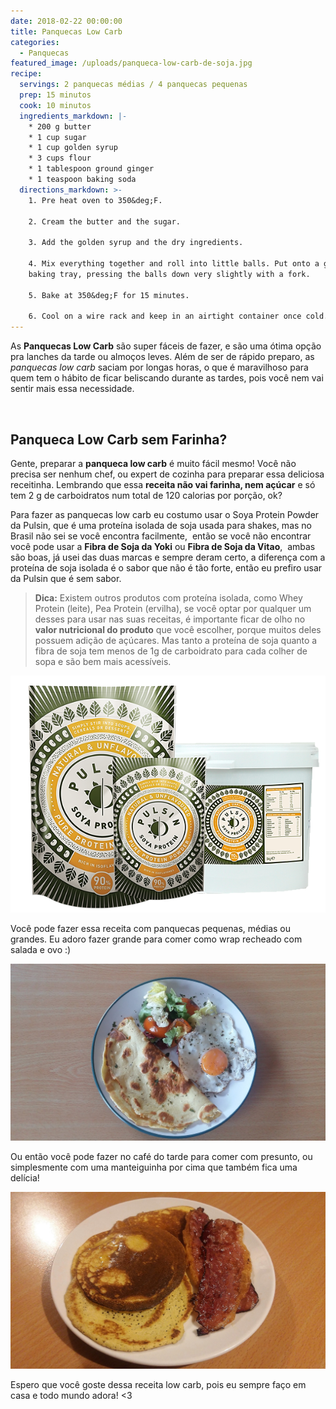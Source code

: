 ```yaml
---
date: 2018-02-22 00:00:00
title: Panquecas Low Carb
categories:
  - Panquecas
featured_image: /uploads/panqueca-low-carb-de-soja.jpg
recipe:
  servings: 2 panquecas médias / 4 panquecas pequenas
  prep: 15 minutos
  cook: 10 minutos
  ingredients_markdown: |-
    * 200 g butter
    * 1 cup sugar
    * 1 cup golden syrup
    * 3 cups flour
    * 1 tablespoon ground ginger
    * 1 teaspoon baking soda
  directions_markdown: >-
    1. Pre heat oven to 350&deg;F.

    2. Cream the butter and the sugar.

    3. Add the golden syrup and the dry ingredients.

    4. Mix everything together and roll into little balls. Put onto a greased
    baking tray, pressing the balls down very slightly with a fork.

    5. Bake at 350&deg;F for 15 minutes.

    6. Cool on a wire rack and keep in an airtight container once cold.
---
```


As **Panquecas Low Carb** s&atilde;o super f&aacute;ceis de fazer, e s&atilde;o uma &oacute;tima op&ccedil;&atilde;o pra lanches da tarde ou almo&ccedil;os leves. Al&eacute;m de ser de r&aacute;pido preparo, as *panquecas low carb* saciam por longas horas, o que &eacute; maravilhoso para quem tem o h&aacute;bito de ficar beliscando durante as tardes, pois voc&ecirc; nem vai sentir mais essa necessidade.

&nbsp;

## Panqueca Low Carb sem Farinha?

Gente, preparar a **panqueca low carb** &eacute; muito f&aacute;cil mesmo! Voc&ecirc; n&atilde;o precisa ser nenhum chef, ou expert de cozinha para preparar essa deliciosa receitinha. Lembrando que essa **receita n&atilde;o vai farinha, nem a&ccedil;&uacute;car** e s&oacute; tem 2 g de carboidratos num total de 120 calorias por por&ccedil;&atilde;o, ok?

Para fazer as panquecas low carb eu costumo usar o Soya Protein Powder da Pulsin, que &eacute; uma prote&iacute;na isolada de soja usada para shakes, mas no Brasil n&atilde;o sei se voc&ecirc; encontra facilmente,&nbsp; ent&atilde;o se voc&ecirc; n&atilde;o encontrar voc&ecirc; pode usar a **Fibra de Soja da Yoki** ou **Fibra de Soja da Vitao**,&nbsp; ambas s&atilde;o boas, j&aacute; usei das duas marcas e sempre deram certo, a diferen&ccedil;a com a prote&iacute;na de soja isolada &eacute; o sabor que n&atilde;o &eacute; t&atilde;o forte, ent&atilde;o eu prefiro usar da Pulsin que &eacute; sem sabor.

> **Dica:** Existem outros produtos com prote&iacute;na isolada, como Whey Protein (leite), Pea Protein (ervilha), se voc&ecirc; optar por qualquer um desses para usar nas suas receitas, &eacute; importante ficar de olho no **valor nutricional do produto** que voc&ecirc; escolher, porque muitos deles possuem adi&ccedil;&atilde;o de a&ccedil;&uacute;cares. Mas tanto a prote&iacute;na de soja quanto a fibra de soja tem menos de 1g de carboidrato para cada colher de sopa e s&atilde;o bem mais acess&iacute;veis.

![](/uploads/versions/soya-all-3-sizes-web---x----600-451x---.png)

Voc&ecirc; pode fazer essa receita com panquecas pequenas, m&eacute;dias ou grandes. Eu adoro fazer grande para comer como wrap recheado com salada e ovo :)

![](/uploads/versions/panqueca-low-carb-grande-sem-farinha---x----1560-877x---.jpg)

Ou ent&atilde;o voc&ecirc; pode fazer no caf&eacute; do tarde para comer com presunto, ou simplesmente com uma manteiguinha por cima que tamb&eacute;m fica uma del&iacute;cia!

![](/uploads/versions/panqueca-low-carb-com-manteiga---x----1560-877x---.jpg)

Espero que voc&ecirc; goste dessa receita low carb, pois eu sempre fa&ccedil;o em casa e todo mundo adora! &lt;3

&nbsp;

&nbsp;

&nbsp;